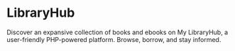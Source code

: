 # LibraryHub
Discover an expansive collection of books and ebooks on My LibraryHub, a user-friendly PHP-powered platform. Browse, borrow, and stay informed.
